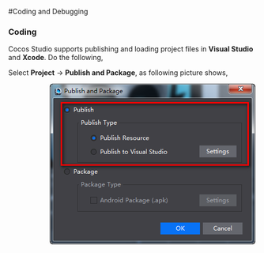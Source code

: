 #Coding and Debugging

### Coding ###

Cocos Studio supports publishing and loading project files in **Visual Studio** and **Xcode**. Do the following,  

Select **Project** -> **Publish and Package**, as following picture shows, 

&emsp;&emsp;&emsp;&emsp;&emsp;&emsp;![image](res_en/image0001.png)           

    
